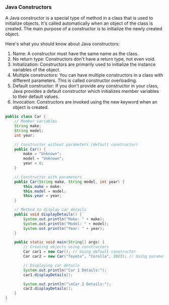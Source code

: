 ### Java Constructors

A Java constructor is a special type of method in a class that is used to initialize objects. It's called automatically when an object of the class is created. The main purpose of a constructor is to initialize the newly created object.

Here's what you should know about Java constructors:

1. Name: A constructor must have the same name as the class.
2. No return type: Constructors don't have a return type, not even void.
3. Initialization: Constructors are primarily used to initialize the instance variables of the object.
4. Multiple constructors: You can have multiple constructors in a class with different parameters. This is called constructor overloading.
5. Default constructor: If you don't provide any constructor in your class, Java provides a default constructor which initializes member variables to their default values.
6. Invocation: Constructors are invoked using the new keyword when an object is created.

```java
public class Car {
    // Member variables
    String make;
    String model;
    int year;

    // Constructor without parameters (default constructor)
    public Car() {
        make = "Unknown";
        model = "Unknown";
        year = 0;
    }

    // Constructor with parameters
    public Car(String make, String model, int year) {
        this.make = make;
        this.model = model;
        this.year = year;
    }

    // Method to display car details
    public void displayDetails() {
        System.out.println("Make: " + make);
        System.out.println("Model: " + model);
        System.out.println("Year: " + year);
    }

    public static void main(String[] args) {
        // Creating objects using constructors
        Car car1 = new Car(); // Using default constructor
        Car car2 = new Car("Toyota", "Corolla", 2022); // Using parameterized constructor

        // Displaying car details
        System.out.println("Car 1 Details:");
        car1.displayDetails();

        System.out.println("\nCar 2 Details:");
        car2.displayDetails();
    }
}
```